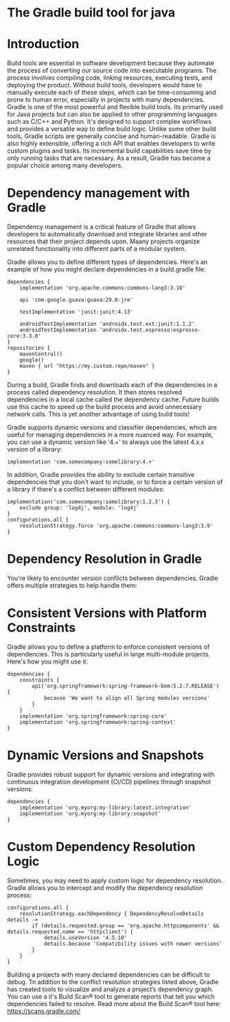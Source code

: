 # The Gradle build tool for java

# Introduction
Build tools are essential in software development because they automate the process of converting our source code into executable programs. The process involves compiling code, linking resources, executing tests, and deploying the product. Without build tools, developers would have to manually execute each of these steps, which can be time-consuming and prone to human error, especially in projects with many dependencies.
Gradle is one of the most powerful and flexible build tools. Its primarily used for Java projects but can also be applied to other programming languages such as C/C++ and Python. It's designed to support complex workflows and provides a versatile way to define build logic. Unlike some other build tools, Gradle scripts are generally concise and human-readable. Gradle is also highly extensible, offering a rich API that enables developers to write custom plugins and tasks. Its incremental build capabilities save time by only running tasks that are necessary. As a result, Gradle has become a popular choice among many developers. 

# Dependency management with Gradle
Dependency management is a critical feature of Gradle that allows developers to automatically download and integrate libraries and other resources that their project depends upon. Maany projects organize unrelated functionality into different parts of a modular system.

Gradle allows you to define different types of dependencies. Here's an example of how you might declare dependencies in a build.gradle file:

```
dependencies {
    implementation 'org.apache.commons:commons-lang3:3.10'

    api 'com.google.guava:guava:29.0-jre' 

    testImplementation 'junit:junit:4.13' 

    androidTestImplementation 'androidx.test.ext:junit:1.1.2' 
    androidTestImplementation 'androidx.test.espresso:espresso-core:3.3.0'
}
repositories { 
    mavenCentral() 
    google()      
    maven { url "https://my.custom.repo/maven" } 
}
```

During a build, Gradle finds and downloads each of the dependencies in a process called dependency resolution. It then stores resolved dependencies in a local cache called the dependency cache. Future builds use this cache to speed up the build process and avoid unnecessary network calls. This is yet another advantage of using build tools!

Gradle supports dynamic versions and classifier dependencies, which are useful for managing dependencies in a more nuanced way. For example, you can use a dynamic version like '4.+' to always use the latest 4.x.x version of a library:

```
implementation 'com.somecompany:somelibrary:4.+'
```

In addition, Gradle provides the ability to exclude certain transitive dependencies that you don't want to include, or to force a certain version of a library if there's a conflict between different modules:

```
implementation('com.somecompany:somelibrary:1.2.3') {
    exclude group: 'log4j', module: 'log4j'
}
configurations.all {
    resolutionStrategy.force 'org.apache.commons:commons-lang3:3.9'
}
```

# Dependency Resolution in Gradle
You're likely to encounter version conflicts between dependencies. Gradle offers multiple strategies to help handle them:

# Consistent Versions with Platform Constraints
Gradle allows you to define a platform to enforce consistent versions of dependencies. This is particularly useful in large multi-module projects. Here's how you might use it:

```
dependencies {
    constraints {
        api('org.springframework:spring-framework-bom:5.2.7.RELEASE') {
            because 'We want to align all Spring modules versions'
        }
    }
    implementation 'org.springframework:spring-core'
    implementation 'org.springframework:spring-context'
}
```

# Dynamic Versions and Snapshots
Gradle provides robust support for dynamic versions and integrating with continuous integration development (CI/CD) pipelines through snapshot versions:

```
dependencies {
    implementation 'org.myorg:my-library:latest.integration'
    implementation 'org.myorg:my-library:snapshot'
}
```

# Custom Dependency Resolution Logic
Sometimes, you may need to apply custom logic for dependency resolution. Gradle allows you to intercept and modify the dependency resolution process:

```
configurations.all {
    resolutionStrategy.eachDependency { DependencyResolveDetails details ->
        if (details.requested.group == 'org.apache.httpcomponents' && details.requested.name == 'httpclient') {
            details.useVersion '4.5.10'
            details.because 'Compatibility issues with newer versions'
        }
    }
}
```

Building a projects with many declared dependencies can be difficult to debug. Tn addition to the conflict resolution strategies listed above, Gradle has created tools to visualize and analyze a project’s dependency graph. You can use a it's Build Scan® tool to generate reports that tell you which dependencies failed to resolve. Read more about the Build Scan® tool here:
https://scans.gradle.com/



